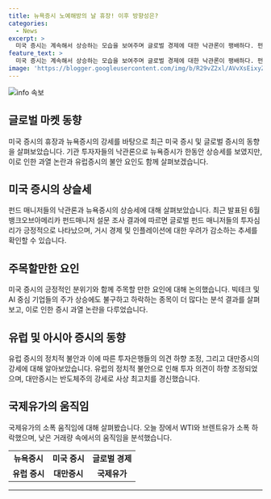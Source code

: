 ```yaml
---
title: 뉴욕증시 노예해방의 날 휴장! 이후 방향성은?
categories:
  - News
excerpt: >
  미국 증시는 계속해서 상승하는 모습을 보여주며 글로벌 경제에 대한 낙관론이 팽배하다. 펀드매니저들의 투자심리는 2021년 이후 가장 높아지고, 인플레이션 우려가 줄어들면서 금리 인하에 대한 기대도 높아졌다. 그러나 증시가 빅테크와 AI 중심 기업들에 의해 상승하고 있는 것에 대한 건강하지 못한 랠리론 논란도 제기되고 있다. 반면 유럽은 정치적 불확실성으로 인해 투자은행에서 유럽 증시에 대한 투자 의견이 하향 조정되면서 약세를 보이고 있으며, 대만증시는 대만의 반도체주를 중심으로 상승해 사상 최고치를 경신했다. 국제유가는 낮은 거래량 속에 소폭 하락했다.
feature_text: >
  미국 증시는 계속해서 상승하는 모습을 보여주며 글로벌 경제에 대한 낙관론이 팽배하다. 펀드매니저들의 투자심리는 2021년 이후 가장 높아지고, 인플레이션 우려가 줄어들면서 금리 인하에 대한 기대도 높아졌다. 그러나 증시가 빅테크와 AI 중심 기업들에 의해 상승하고 있는 것에 대한 건강하지 못한 랠리론 논란도 제기되고 있다. 반면 유럽은 정치적 불확실성으로 인해 투자은행에서 유럽 증시에 대한 투자 의견이 하향 조정되면서 약세를 보이고 있으며, 대만증시는 대만의 반도체주를 중심으로 상승해 사상 최고치를 경신했다. 국제유가는 낮은 거래량 속에 소폭 하락했다.
image: 'https://blogger.googleusercontent.com/img/b/R29vZ2xl/AVvXsEixyZcFfHzMRdzZMjFBmAUKJYCLCGyLL1o632UiGVXcaFdKo_bkvkuCioo0uUKlGfBVcT3P84aROyZIXSBEx3Aw5nCQ3pTgDom1WDC4m8eifvWiAmWEEVb4x6G_l8C0QH225ldMjyaFvpxGEBGNO37VmDTDMHGhJPq73UglMfDca1-0aw/s1600/blogspot.png'
---
```


<p><img src="https://blogger.googleusercontent.com/img/b/R29vZ2xl/AVvXsEixyZcFfHzMRdzZMjFBmAUKJYCLCGyLL1o632UiGVXcaFdKo_bkvkuCioo0uUKlGfBVcT3P84aROyZIXSBEx3Aw5nCQ3pTgDom1WDC4m8eifvWiAmWEEVb4x6G_l8C0QH225ldMjyaFvpxGEBGNO37VmDTDMHGhJPq73UglMfDca1-0aw/s1600/blogspot.png" alt="info 속보" /></p>

<h2 data-ke-size="size26">글로벌 마켓 동향</h2>

<p data-ke-size="size16">미국 증시의 휴장과 뉴욕증시의 강세를 바탕으로 최근 미국 증시 및 글로벌 증시의 동향을 살펴보았습니다. 기관 투자자들의 낙관론으로 뉴욕증시가 한동안 상승세를 보였지만, 이로 인한 과열 논란과 유럽증시의 불안 요인도 함께 살펴보겠습니다.</p>

<h2 data-ke-size="size26">미국 증시의 상슬세</h2>

<p data-ke-size="size16">펀드 매니저들의 낙관론과 뉴욕증시의 상승세에 대해 살펴보았습니다. 최근 발표된 6월 뱅크오브아메리카 펀드매니저 설문 조사 결과에 따르면 글로벌 펀드 매니저들의 투자심리가 긍정적으로 나타났으며, 거시 경제 및 인플레이션에 대한 우려가 감소하는 추세를 확인할 수 있습니다.</p>

<h2 data-ke-size="size26">주목할만한 요인</h2>

<p data-ke-size="size16">미국 증시의 긍정적인 분위기와 함께 주목할 만한 요인에 대해 논의했습니다. 빅테크 및 AI 중심 기업들의 주가 상승에도 불구하고 하락하는 종목이 더 많다는 분석 결과를 살펴보고, 이로 인한 증시 과열 논란을 다루었습니다.</p>

<h2 data-ke-size="size26">유럽 및 아시아 증시의 동향</h2>

<p data-ke-size="size16">유럽 증시의 정치적 불안과 이에 따른 투자은행들의 의견 하향 조정, 그리고 대만증시의 강세에 대해 알아보았습니다. 유럽의 정치적 불안으로 인해 투자 의견이 하향 조정되었으며, 대만증시는 반도체주의 강세로 사상 최고치를 경신했습니다.</p>

<h2 data-ke-size="size26">국제유가의 움직임</h2>

<p data-ke-size="size16">국제유가의 소폭 움직임에 대해 살펴봤습니다. 오늘 장에서 WTI와 브렌트유가 소폭 하락했으며, 낮은 거래량 속에서의 움직임을 분석했습니다.</p>

<table>
    <tbody>
        <tr>
            <td style="text-align: center; height: 17px;"><b>뉴욕증시</b></td>
            <td style="text-align: center; height: 17px;"><b>미국 증시</b></td>
            <td style="text-align: center; height: 17px;"><b>글로벌 경제</b></td>
        </tr>
        <tr>
            <td style="text-align: center; height: 17px;"><b>유럽 증시</b></td>
            <td style="text-align: center; height: 17px;"><b>대만증시</b></td>
            <td style="text-align: center; height: 17px;"><b>국제유가</b></td>
        </tr>
    </tbody>
</table>

<p><hr></p>

